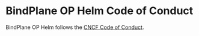 # BindPlane OP Helm Code of Conduct

BindPlane OP Helm follows the [CNCF Code of Conduct](https://github.com/cncf/foundation/blob/master/code-of-conduct.md).

